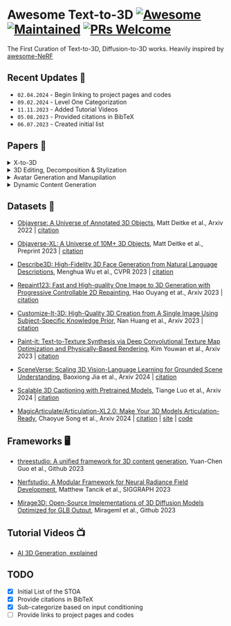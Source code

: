 # Awesome Text-to-3D [![Awesome](https://cdn.rawgit.com/sindresorhus/awesome/d7305f38d29fed78fa85652e3a63e154dd8e8829/media/badge.svg)](https://github.com/sindresorhus/awesome) [![Maintained](https://img.shields.io/badge/Maintained%3F-yes-green.svg)]() [![PRs Welcome](https://img.shields.io/badge/PRs-welcome-brightgreen.svg?style=flat-square)](https://makeapullrequest.com)

The First Curation of Text-to-3D, Diffusion-to-3D works. Heavily inspired by [awesome-NeRF](https://github.com/awesome-NeRF/awesome-NeRF)

## Recent Updates :newspaper:
* `02.04.2024` - Begin linking to project pages and codes
* `09.02.2024` - Level One Categorization
* `11.11.2023` - Added Tutorial Videos
* `05.08.2023` - Provided citations in BibTeX
* `06.07.2023` - Created initial list

## Papers :scroll:	
<details close>
<summary>X-to-3D</summary>

- [Zero-Shot Text-Guided Object Generation with Dream Fields](https://arxiv.org/abs/2112.01455), Ajay Jain et al., CVPR 2022 | [citation](./references/citations.bib#L1-L6) | [site](https://ajayj.com/dreamfields) | [code](https://github.com/google-research/google-research/tree/master/dreamfields)

- [CLIP-Forge: Towards Zero-Shot Text-to-Shape Generation](https://arxiv.org/abs/2110.02624), Aditya Sanghi et al., Arxiv 2021 | [citation](./references/citations.bib#L8-L13) | [site]() | [code](https://github.com/AutodeskAILab/Clip-Forge)

- [PureCLIPNERF: Understanding Pure CLIP Guidance for Voxel Grid NeRF Models](https://arxiv.org/abs/2209.15172), Han-Hung Lee et al., Arxiv 2022 | [citation](./references/citations.bib#L29-L34) | [site](https://hanhung.github.io/PureCLIPNeRF/) | [code](https://github.com/hanhung/PureCLIPNeRF)

- [SDFusion: Multimodal 3D Shape Completion, Reconstruction, and Generation](https://arxiv.org/abs/2212.04493), Yen-Chi Cheng et al., CVPR 2023 | [citation](./references/citations.bib#L43-L48) | [site](https://yccyenchicheng.github.io/SDFusion/) | [code](https://github.com/yccyenchicheng/SDFusion)

- [DreamFusion: Text-to-3D using 2D Diffusion](https://dreamfusion3d.github.io/), Ben Poole et al., ICLR 2023 | [citation](./references/citations.bib#L57-L62) | [site](https://dreamfusion3d.github.io/) | [code]()

- [Dream3D: Zero-Shot Text-to-3D Synthesis Using 3D Shape Prior and Text-to-Image Diffusion Models](https://arxiv.org/abs/2212.14704), Jiale Xu et al., Arxiv 2022 | [citation](./references/citations.bib#L64-L69) | [site](https://bluestyle97.github.io/dream3d/) | [code]()

- [Novel View Synthesis with Diffusion Models](https://arxiv.org/abs/2210.04628), Daniel Watson et al., Arxiv 2022 | [citation](./references/citations.bib#L78-L83) | [site](https://3d-diffusion.github.io/) | [code]()

- [NeuralLift-360: Lifting An In-the-wild 2D Photo to A 3D Object with 360° Views](https://arxiv.org/abs/2211.16431), Dejia Xu et al., Arxiv 2022 | [citation](./references/citations.bib#L85-L90) | [site](https://vita-group.github.io/NeuralLift-360/) | [code](https://github.com/VITA-Group/NeuralLift-360)

- [Point-E: A System for Generating 3D Point Clouds from Complex Prompts](https://arxiv.org/abs/2212.08751), Alex Nichol et al., Arxiv 2022 | [citation](./references/citations.bib#L92-L97) | [site]() | [code](https://github.com/openai/point-e)

- [Latent-NeRF for Shape-Guided Generation of 3D Shapes and Textures](https://arxiv.org/abs/2211.07600), Gal Metzer et al., Arxiv 2023 | [citation](./references/citations.bib#L99-L104) | [site]() | [code](https://github.com/eladrich/latent-nerf)

- [Magic3D: High-Resolution Text-to-3D Content Creation](https://research.nvidia.com/labs/dir/magic3d/), Chen-Hsuan Linet et al., CVPR 2023 | [citation](./references/citations.bib#L106-L111) | [site](https://research.nvidia.com/labs/dir/magic3d/) | [code]()

- [RealFusion: 360° Reconstruction of Any Object from a Single Image](https://arxiv.org/abs/2302.10663), Luke Melas-Kyriazi et al., CVPR 2023 | [citation](./references/citations.bib#L113-L118) | [site](https://lukemelas.github.io/realfusion/) | [code](https://github.com/lukemelas/realfusion)

- [Monocular Depth Estimation using Diffusion Models](https://arxiv.org/abs/2302.14816), Saurabh Saxena et al., Arxiv 2023 | [citation](./references/citations.bib#L120-L125) | [site](https://depth-gen.github.io/) | [code]()

- [SparseFusion: Distilling View-conditioned Diffusion for 3D Reconstruction](https://arxiv.org/abs/2212.00792), Zhizhuo Zho et al., CVPR 2023 | [citation](./references/citations.bib#L127-L132) | [site](https://sparsefusion.github.io/) | [code](https://github.com/zhizdev/sparsefusion)

- [NerfDiff: Single-image View Synthesis with NeRF-guided Distillation from 3D-aware Diffusion](https://arxiv.org/abs/2302.10109), Jiatao Gu et al., ICML 2023 | [citation](./references/citations.bib#L134-L139) | [site](https://jiataogu.me/nerfdiff/) | [code]()

- [Score Jacobian Chaining: Lifting Pretrained 2D Diffusion Models for 3D Generation](https://arxiv.org/abs/2212.00774), Haochen Wang et al., CVPR 2023 | [citation](./references/citations.bib#L141-L146) | [site](https://pals.ttic.edu/p/score-jacobian-chaining) | [code](https://github.com/pals-ttic/sjc/)

- [High-fidelity 3D Face Generation from Natural Language Descriptions](https://arxiv.org/abs/2305.03302), Menghua Wu et al., CVPR 2023 | [citation](./references/citations.bib#L148-L153) | [site](https://mhwu2017.github.io/) | [code](https://github.com/zhuhao-nju/describe3d)

- [TEXTure: Text-Guided Texturing of 3D Shapes](https://texturepaper.github.io/TEXTurePaper/), Elad Richardson Chen et al., SIGGRAPH 2023 | [citation](./references/citations.bib#L155-L160) | [site](https://texturepaper.github.io/TEXTurePaper/) | [code](https://github.com/TEXTurePaper/TEXTurePaper)

- [NeRDi: Single-View NeRF Synthesis with Language-Guided Diffusion as General Image Priors](https://arxiv.org/abs/2212.03267), Congyue Deng et al., CVPR 2023 | [citation](./references/citations.bib#L162-L167) | [site]() | [code]()

- [DiffusioNeRF: Regularizing Neural Radiance Fields with Denoising Diffusion Models](https://arxiv.org/abs/2302.12231), Jamie Wynn et al., CVPR 2023 | [citation](./references/citations.bib#L169-L174) | [site]() | [code](https://github.com/nianticlabs/diffusionerf)

- [3DQD: Generalized Deep 3D Shape Prior via Part-Discretized Diffusion Process](https://arxiv.org/abs/2303.10406), Yuhan Li et al., CVPR 2023 | [citation](./references/citations.bib#L540-L545) | [site]() | [code](https://github.com/colorful-liyu/3DQD)

- [DATID-3D: Diversity-Preserved Domain Adaptation Using Text-to-Image Diffusion for 3D Generative Model](https://gwang-kim.github.io/datid_3d/), Gwanghyun Kim et al., CVPR 2023 | [citation](./references/citations.bib#L176-L181) | [site](https://gwang-kim.github.io/datid_3d/) | [code](https://github.com/gwang-kim/DATID-3D)

- [Novel View Synthesis with Diffusion Models](https://arxiv.org/abs/2210.04628), Daniel Watson et al., ICLR 2023 | [citation](./references/citations.bib#L183-L188) | [site]() | [code]()

- [ProlificDreamer: High-Fidelity and Diverse Text-to-3D Generation with Variational Score Distillation](https://ml.cs.tsinghua.edu.cn/prolificdreamer/), Zhengyi Wang et al., Arxiv 2023 | [citation](./references/citations.bib#L190-L195) | [site]() | [code]()

- [3D-aware Image Generation using 2D Diffusion Models](https://arxiv.org/abs/2303.17905), Jianfeng Xiang et al., Arxiv 2023 | [citation](./references/citations.bib#L204-L209) | [site]() | [code]()

- [Make-It-3D: High-Fidelity 3D Creation from A Single Image with Diffusion Prior](https://make-it-3d.github.io/), Junshu Tang et al., ICCV 2023 | [citation](./references/citations.bib#L211-L216) | [site]() | [code]()

- [GECCO: Geometrically-Conditioned Point Diffusion Models](https://arxiv.org/abs/2303.05916), Michał J. Tyszkiewicz et al., ICCV 2023 | [citation](./references/citations.bib#L694-L699) | [site]() | [code]()

- [Re-imagine the Negative Prompt Algorithm: Transform 2D Diffusion into 3D, alleviate Janus problem and Beyond](https://arxiv.org/abs/2304.04968), Mohammadreza Armandpour et al., Arxiv 2023 | [citation](./references/citations.bib#L218-L223) | [site]() | [code]()

- [Generative Novel View Synthesis with 3D-Aware Diffusion Models](https://arxiv.org/abs/2304.02602), Eric R. Chan et al., Arxiv 2023 | [citation](./references/citations.bib#L232-L237) | [site]() | [code]()

- [Text2NeRF: Text-Driven 3D Scene Generation with Neural Radiance Fields](https://arxiv.org/abs/2305.11588), Jingbo Zhang et al., Arxiv 2023 | [citation](./references/citations.bib#L239-L244) | [site]() | [code]()

- [Magic123: One Image to High-Quality 3D Object Generation Using Both 2D and 3D Diffusion Priors](https://guochengqian.github.io/project/magic123/), Guocheng Qian et al., Arxiv 2023 | [citation](./references/citations.bib#L246-L251) | [site]() | [code]()

- [DreamBooth3D: Subject-Driven Text-to-3D Generation](https://arxiv.org/abs/2303.13508/), Amit Raj et al., ICCV 2023 | [citation](./references/citations.bib#L253-L258) | [site]() | [code]()

- [Zero-1-to-3: Zero-shot One Image to 3D Object](https://zero123.cs.columbia.edu/), Ruoshi Liu  et al., Arxiv 2023 | [citation](./references/citations.bib#L260-L265) | [site]() | [code]()

- [ATT3D: Amortized Text-to-3D Object Synthesis](https://research.nvidia.com/labs/toronto-ai/ATT3D/), Jonathan Lorraine  et al., ICCV 2023 | [citation](./references/citations.bib#L288-L293) | [site]() | [code]()

- [Conditional 3D Shape Generation based on Shape-Image-Text Aligned Latent Representation](https://neuralcarver.github.io/michelangelo/), Zibo Zhao  et al., Arxiv 2023 | [citation](./references/citations.bib#L295-L300) | [site]() | [code]()

- [Diffusion-SDF: Conditional Generative Modeling of Signed Distance Functions](https://light.princeton.edu/publication/diffusion-sdf/), Gene Chou  et al., Arxiv 2023 | [citation](./references/citations.bib#L302-L307) | [site]() | [code]()

- [HiFA: High-fidelity Text-to-3D with Advanced Diffusion Guidance](https://hifa-team.github.io/HiFA-site/), Junzhe Zhu et al., Arxiv 2023 | [citation](./references/citations.bib#L309-L314) | [site]() | [code]()

- [LERF: Language Embedded Radiance Fields](https://www.lerf.io/), Justin Kerr et al., Arxiv 2023 | [citation](./references/citations.bib#L316-L321) | [site]() | [code]()

- [3DFuse: Let 2D Diffusion Model Know 3D-Consistency for Robust Text-to-3D Generation](https://ku-cvlab.github.io/3DFuse/), Junyoung Seo et al., Arxiv 2023 | [citation](./references/citations.bib#L330-L335) | [site]() | [code]()

- [MVDiffusion: Enabling Holistic Multi-view Image Generation with Correspondence-Aware Diffusion](https://mvdiffusion.github.io/), Shitao Tang et al., Arxiv 2023 | [citation](./references/citations.bib#L337-L342) | [site]() | [code]()

- [One-2-3-45: Any Single Image to 3D Mesh in 45 Seconds without Per-Shape Optimization](https://one-2-3-45.github.io/), Minghua Liu et al., Arxiv 2023 | [citation](./references/citations.bib#L344-L349) | [site]() | [code]()

- [TextMesh: Generation of Realistic 3D Meshes From Text Prompts](https://arxiv.org/abs/2304.12439), Christina Tsalicoglou Liu et al., Arxiv 2023 | [citation](./references/citations.bib#L351-L356) | [site]() | [code]()

- [Prompt-Free Diffusion: Taking "Text" out of Text-to-Image Diffusion Models](https://arxiv.org/abs/2305.16223), Xingqian Xu et al., Arxiv 2023 | [citation](./references/citations.bib#L358-L363) | [site]() | [code]()

- [SceneScape: Text-Driven Consistent Scene Generation](https://scenescape.github.io/), Rafail Fridman et al., Arxiv 2023 | [citation](./references/citations.bib#L365-L370) | [site]() | [code]()

- [CLIP-Mesh: Generating textured meshes from text using pretrained image-text models](https://www.nasir.lol/clipmesh), Nasir Khalid et al., Arxiv 2023 | [citation](./references/citations.bib#L379-L384) | [site]() | [code]()

- [Text2Room: Extracting Textured 3D Meshes from 2D Text-to-Image Models](https://lukashoel.github.io/text-to-room/), Lukas Höllein et al., Arxiv 2023 | [citation](./references/citations.bib#L386-L391) | [site]() | [code]()

- [Single-Stage Diffusion NeRF: A Unified Approach to 3D Generation and Reconstruction](https://arxiv.org/abs/2304.06714), Hansheng Chen et al., Arxiv 2023 | [citation](./references/citations.bib#L393-L398) | [site]() | [code]()

- [PODIA-3D: Domain Adaptation of 3D Generative Model Across Large Domain Gap Using Pose-Preserved Text-to-Image Diffusion](https://arxiv.org/abs/2304.01900), Gwanghyun Kim et al., ICCV 2023 | [citation](./references/citations.bib#L561-L566) | [site]() | [code]()

- [Shap-E: Generating Conditional 3D Implicit Functions](https://arxiv.org/abs/2305.02463), Heewoo Jun et al., Arxiv 2023 | [citation](./references/citations.bib#L400-L405) | [site]() | [code]()

- [Sketch-A-Shape: Zero-Shot Sketch-to-3D Shape Generation](https://arxiv.org/abs/2307.03869), Aditya Sanghi et al., Arxiv 2023 | [citation](./references/citations.bib#L407-L412) | [site]() | [code]()

- [3D VADER - AutoDecoding Latent 3D Diffusion Models](https://snap-research.github.io/3DVADER/), Evangelos Ntavelis et al., Arxiv 2023 | [citation](./references/citations.bib#L428-L433) | [site]() | [code]()

- [DreamSparse: Escaping from Plato's Cave with 2D Frozen Diffusion Model Given Sparse Views](https://arxiv.org/abs/2306.03414), Paul Yoo et al., Arxiv 2023 | [citation](./references/citations.bib#L42-L447) | [site]() | [code]()

- [Cap3D: Scalable 3D Captioning with Pretrained Models](https://arxiv.org/abs/2306.07279), Tiange Luo et al., Arxiv 2023 | [citation](./references/citations.bib#L477-L482) | [site]() | [code]()

- [InstructP2P: Learning to Edit 3D Point Clouds with Text Instructions](https://arxiv.org/abs/2306.07154), Jiale Xu et al., Arxiv 2023 | [citation](./references/citations.bib#L484-L489) | [site]() | [code]()

- [3D-LLM: Injecting the 3D World into Large Language Models](https://arxiv.org/abs/2307.12981), Yining Hong et al., Arxiv 2023 | [citation](./references/citations.bib#L498-L503) | [site]() | [code]()

- [Points-to-3D: Bridging the Gap between Sparse Points and Shape-Controllable Text-to-3D Generation](https://arxiv.org/abs/2307.13908), Chaohui Yu et al., Arxiv 2023 | [citation](./references/citations.bib#L505-L510) | [site]() | [code]()

- [RGB-D-Fusion: Image Conditioned Depth Diffusion of Humanoid Subjects](https://arxiv.org/abs/2307.15988), Sascha Kirch et al., Arxiv 2023 | [citation](./references/citations.bib#L512-L517) | [site]() | [code]()

- [IT3D: Improved Text-to-3D Generation with Explicit View Synthesis](https://arxiv.org/abs/2308.11473), Yiwen Chen et al., Arxiv 2023 | [citation](./references/citations.bib#L603-L608) | [site]() | [code]()

- [MVDream: Multi-view Diffusion for 3D Generation](https://arxiv.org/abs/2308.16512), Yichun Shi et al., Arxiv 2023 | [citation](./references/citations.bib#L624-L629) | [site]() | [code]()

- [PointLLM: Empowering Large Language Models to Understand Point Clouds](https://arxiv.org/abs/2308.16911), Xu Runsen et al., Arxiv 2023 | [citation](./references/citations.bib#L631-L636) | [site]() | [code]()

- [SyncDreamer: Generating Multiview-consistent Images from a Single-view Image](https://arxiv.org/abs/2309.03453), Yuan Liu et al., Arxiv 2023 | [citation](./references/citations.bib#L645-L650) | [site]() | [code]()

- [Large-Vocabulary 3D Diffusion Model with Transformer](https://arxiv.org/abs/2309.07920), Ziang Cao et al., Arxiv 2023 | [citation](./references/citations.bib#L673-L678) | [site]() | [code]()

- [Progressive Text-to-3D Generation for Automatic 3D Prototyping](https://arxiv.org/abs/2309.14600), Han Yi et al., Arxiv 2023 | [citation](./references/citations.bib#L680-L685) | [site]() | [code]()

- [DreamGaussian: Generative Gaussian Splatting for Efficient 3D Content Creation](https://arxiv.org/abs/2309.16653), Jiaxiang Tang et al., Arxiv 2023 | [citation](./references/citations.bib#L687-L692) | [site]() | [code]()

- [SweetDreamer: Aligning Geometric Priors in 2D Diffusion for Consistent Text-to-3D](https://arxiv.org/abs/2310.02596), Weiyu Li et al., Arxiv 2023 | [citation](./references/citations.bib#L701-L706) | [site]() | [code]()

- [Consistent123: One Image to Highly Consistent 3D Asset Using Case-Aware Diffusion Priors](https://arxiv.org/abs/2309.17261), Yukang Lin et al., Arxiv 2023 | [citation](./references/citations.bib#L715-L720) | [site]() | [code]()

- [GaussianDreamer: Fast Generation from Text to 3D Gaussian Splatting with Point Cloud Priors](https://arxiv.org/abs/2310.08529),Taoran Yi et al., Arxiv 2023 | [citation](./references/citations.bib#L722-L727) | [site]() | [code]()

- [Text-to-3D using Gaussian Splatting](https://arxiv.org/abs/2309.16585), Zilong Chen et al., Arxiv 2023 | [citation](./references/citations.bib#L729-L734) | [site]() | [code]()

- [Zero123++: a Single Image to Consistent Multi-view Diffusion Base Model](https://arxiv.org/abs/2310.15110), Ruoxi Shi et al., Arxiv 2023 | [citation](./references/citations.bib#L750-L755) | [site]() | [code]()

- [DreamCraft3D: Hierarchical 3D Generation with Bootstrapped Diffusion Prior](https://arxiv.org/abs/2310.16818), Jingxiang Sun et al., Arxiv 2023 | [citation](./references/citations.bib#L757-L762) | [site]() | [code]()

- [HyperFields: Towards Zero-Shot Generation of NeRFs from Text](https://arxiv.org/abs/2310.17075), Sudarshan Babu et al., Arxiv 2023 | [citation](./references/citations.bib#L764-L769) | [site]() | [code]()

- [Enhancing High-Resolution 3D Generation through Pixel-wise Gradient Clipping](https://arxiv.org/abs/2310.12474), Zijie Pan et al., Arxiv 2023 | [citation](./references/citations.bib#L771-L776) | [site]() | [code]()

- [Text-to-3D with classifier score distillation](https://arxiv.org/abs/2310.19415), Xin Yu et al., Arxiv 2023 | [citation](./references/citations.bib#L778-L783) | [site]() | [code]()

- [Noise-Free Score Distillation](https://arxiv.org/abs/2310.17590), Oren Katzir et al., Arxiv 2023 | [citation](./references/citations.bib#L785-L790) | [site]() | [code]()

- [LRM: Large Reconstruction Model for Single Image to 3D](https://arxiv.org/abs/2311.04400), Yicong Hong et al., Arxiv 2023 | [citation](./references/citations.bib#L806-L811) | [site]() | [code]()

- [One-2-3-45++: Fast Single Image to 3D Objects with Consistent Multi-View Generation and 3D Diffusion](https://arxiv.org/abs/2311.07885), Minghua Liu et al., Arxiv 2023 | [citation](./references/citations.bib#L813-L818) | [site]() | [code]()

- [LucidDreamer: Towards High-Fidelity Text-to-3D Generation via Interval Score Matching](https://arxiv.org/abs/2311.11284), Yixun Liang et al., Arxiv 2023 | [citation](./references/citations.bib#L820-L825) | [site]() | [code]()

- [MetaDreamer: Efficient Text-to-3D Creation With Disentangling Geometry and Texture](https://arxiv.org/abs/2311.10123), Lincong Feng et al., Arxiv 2023 | [citation](./references/citations.bib#L827-L832) | [site]() | [code]()

- [Adversarial Diffusion Distillation](https://arxiv.org/abs/2311.17042), Axel Sauer et al., Arxiv 2023 | [citation](./references/citations.bib#L849-L854) | [site]() | [code]()

- [MeshGPT: Generating Triangle Meshes with Decoder-Only Transformers](https://arxiv.org/abs/2311.15475), Yawar Siddiqui et al., Arxiv 2023| [citation](./references/citations.bib#L863-L868) | [site]() | [code]()

- [DreamPropeller: Supercharge Text-to-3D Generation with Parallel Sampling](https://arxiv.org/abs/2311.17082), Linqi Zhou et al., Arxiv 2023| [citation](./references/citations.bib#L870-L875) | [site]() | [code]()

- [X-Dreamer: Creating High-quality 3D Content by Bridging the Domain Gap Between Text-to-2D and Text-to-3D Generation](https://arxiv.org/abs/2312.00085), Yiwei Ma et al., Arxiv 2023 | [citation](./references/citations.bib#L884-L889) | [site]() | [code]()

- [StableDreamer: Taming Noisy Score Distillation Sampling for Text-to-3D](https://arxiv.org/abs/2312.02189), Pengsheng Guo et al., Arxiv 2023 | [citation](./references/citations.bib#L898-L903) | [site]() | [code]()

- [CAD: Photorealistic 3D Generation via Adversarial Distillation](https://arxiv.org/abs/2312.06663), Ziyu Wan et al., Arxiv 2023 | [citation](./references/citations.bib#L905-L910) | [site]() | [code]()

- [RichDreamer: A Generalizable Normal-Depth Diffusion Model for Detail Richness in Text-to-3D](https://arxiv.org/abs/2311.16918), Lingteng Qiu et al., Arxiv 2023 | [citation](./references/citations.bib#L912-L917) | [site]() | [code]()

- [Inpaint3D: 3D Scene Content Generation using 2D Inpainting Diffusion](https://arxiv.org/abs/2312.03869), Kira Prabhu et al., Arxiv 2023 | [citation](./references/citations.bib#L919-L924) | [site]() | [code]()

- [Text-to-3D Generation with Bidirectional Diffusion using both 2D and 3D priors](https://arxiv.org/abs/2312.04963), Lihe Ding et al., Arxiv 2023 | [citation](./references/citations.bib#L926-L931) | [site]() | [code]()

- [Text2Immersion: Generative Immersive Scene with 3D Gaussians](https://arxiv.org/abs/2312.09242), Hao Ouyang et al., Arxiv 2023 | [citation](./references/citations.bib#L940-L945) | [site]() | [code]()

- [Stable Score Distillation for High-Quality 3D Generation](https://arxiv.org/abs/2312.09305), Boshi Tang et al., Arxiv 2023 | [citation](./references/citations.bib#L975-L980) | [site]() | [code]()

- [Hyper-VolTran: Fast and Generalizable One-Shot Image to 3D Object Structure via HyperNetworks](https://arxiv.org/abs/2312.16218), Christian Simon et al., Arxv 2023 | [citation](./references/citations.bib#L982-L987) | [site]() | [code]()

- [HarmonyView: Harmonizing Consistency and Diversity in One-Image-to-3D](https://arxiv.org/abs/2312.15980), Sangmin Woo et al., Arxv 2023 | [citation](./references/citations.bib#L989-L994) | [site]() | [code]()

- [SteinDreamer: Variance Reduction for Text-to-3D Score Distillation via Stein Identity](https://arxiv.org/abs/2401.00604), Peihao Wang et al., Arxiv 2024 | [citation](./references/citations.bib#L1017-L1022) | [site]() | [code]()

- [AGG: Amortized Generative 3D Gaussians for Single Image to 3D](https://arxiv.org/abs/2401.04099), Dejia Xu et al., Arxiv 2024 | [citation](./references/citations.bib#L1031-L1036) | [site]() | [code]()

- [Topology-Aware Latent Diffusion for 3D Shape Generation](https://arxiv.org/abs/2401.17603), Jiangbei Hu et al., Arxiv 2024 | [citation](./references/citations.bib#L1045-L1050) | [site]() | [code]()

- [AToM: Amortized Text-to-Mesh using 2D Diffusion](https://arxiv.org/abs/2402.00867), Guocheng Qian et al., Arxiv 2024 | [citation](./references/citations.bib#L1080-L1085)

- [LGM: Large Multi-View Gaussian Model for High-Resolution 3D Content Creation](https://arxiv.org/abs/2402.05054), Jiaxiang Tang et al., Arxiv 2024 | [citation](./references/citations.bib#L1087-L1092) | [site]() | [code]()

- [IM-3D: : Iterative Multiview Diffusion and Reconstruction for High-Quality 3D Generation](https://arxiv.org/abs/2402.08682), Luke Melas-Kyriazi et al., Arxiv 2024 | [citation](./references/citations.bib#L1108-L1113) | [site]() | [code]()

- [L3GO: Language Agents with Chain-of-3D-Thoughts for Generating Unconventional Objects](https://arxiv.org/abs/2402.09052), Yutaro Yamada et al., Arxiv 2024 | [citation](./references/citations.bib#L1115-L1120) | [site]() | [code]()

- [MVD2: Efficient Multiview 3D Reconstruction for Multiview Diffusion](https://arxiv.org/abs/2402.14253), Xin-Yang Zheng et al., Arxiv 2024 | [citation](./references/citations.bib#L1122-L1127) | [site]() | [code]()

- [Pushing Auto-regressive Models for 3D Shape Generation at Capacity and Scalability](https://arxiv.org/abs/2402.12225), Xuelin Qian et al., Arxiv 2024 | [citation](./references/citations.bib#L1129-L1134) | [site]() | [code]()

- [SceneWiz3D: Towards Text-guided 3D Scene Composition](https://arxiv.org/abs/2312.08885), Qihang Zhang et al., CVPR 2024 | [citation](./references/citations.bib#L1136-L1141) | [site]() | [code]()

- [TripoSR: Fast 3D Object Reconstruction from a Single Image](https://arxiv.org/abs/2403.02151) Dmitry Tochilkin et al., Arxiv 2024 | [citation](./references/citations.bib#L1150-L1155) | [site]() | [code]()

- [V3D: Video Diffusion Models are Effective 3D Generators](https://arxiv.org/abs/2403.06738) Zilong Chen et al., Arxiv 2024 | [citation](./references/citations.bib#L1164-L1169) | [site]() | [code]()

- [CRM: Single Image to 3D Textured Mesh with Convolutional Reconstruction Model](https://arxiv.org/abs/2403.05034) Zhengyi Wang et al., Arxiv 2024 | [citation](./references/citations.bib#L1174-L1176) | [site]() | [code]()

- [Make-Your-3D: Fast and Consistent Subject-Driven 3D Content Generation](https://arxiv.org/abs/2403.09625) Fangfu Liu et al., Arxiv 2024 | [citation](./references/citations.bib#L1178-L1183) | [site]() | [code]()

- [Isotropic3D: Image-to-3D Generation Based on a Single CLIP Embedding](https://arxiv.org/abs/2403.10395), Pengkun Liu et al., Arxiv 2024 | [citation](./references/citations.bib#L1185-L1190) | [site]() | [code]()

- [SV3D: Novel Multi-view Synthesis and 3D Generation from a Single Image using Latent Video Diffusion](https://arxiv.org/abs/2403.12008), Vikram Volet et al., Arxiv 2024 | [citation](./references/citations.bib#L1192-L1197) | [site]() | [code]()

- [Generic 3D Diffusion Adapter Using Controlled Multi-View Editing](https://arxiv.org/abs/2403.12032), Hansheng Chen et al., Arxiv 2024 | [citation](./references/citations.bib#L1199-L1204) | [site]() | [code]()

- [GVGEN: Text-to-3D Generation with Volumetric Representation](https://arxiv.org/abs/2403.12957), Xianglong He et al., Arxiv 2024 | [citation](./references/citations.bib#L1206-L1211) | [site]() | [code]()

- [BrightDreamer: Generic 3D Gaussian Generative Framework for Fast Text-to-3D Synthesis](https://arxiv.org/abs/2403.11273), Lutao Jiang et al., Arxiv 2024 | [citation](./references/citations.bib#L1213-L1218) | [site]() | [code]()

- [LATTE3D: Large-scale Amortized Text-To-Enhanced3D Synthesis](https://research.nvidia.com/labs/toronto-ai/LATTE3D), Kevin Xie et al., Arxiv 2024 | [citation](./references/citations.bib#L1234-L1239) | [site]() | [code]()

- [Make-Your-3D: Fast and Consistent Subject-Driven 3D Content Generation](https://arxiv.org/abs/2403.09625), Fangfu Liu et al., Arxiv 2024 | [citation](./references/citations.bib#L1241-L1246) | [site]() | [code]()

- [GRM: Large Gaussian Reconstruction Model for Efficient 3D Reconstruction and Generation](https://arxiv.org/abs/2403.14621), Yinghao Xu et al., Arxiv 2024 | [citation](./references/citations.bib#L1248-L1253) | [site]() | [code]()
  
- [VP3D: Unleashing 2D Visual Prompt for Text-to-3D Generation](https://arxiv.org/abs/2403.17001), Yang Chen et al., Arxiv 2024 | [citation](./references/citations.bib#L1255-L1260) | [site]() | [code]()

- [DreamPolisher: Towards High-Quality Text-to-3D Generation via Geometric Diffusion](https://arxiv.org/abs/2403.17237), Yuanze Lin et al., Arxiv 2024 | [citation](./references/citations.bib#L1262-L1267) | [site]() | [code]()

- [PointInfinity: Resolution-Invariant Point Diffusion Models](https://arxiv.org/abs/2404.03566), Zixuan Huang et al., Arxiv 2024 | [citation](./references/citations.bib#L1269-L1274) | [site](https://zixuanh.com/projects/pointinfinity.html) | [code]()

- [The More You See in 2D, the More You Perceive in 3D](https://arxiv.org/abs/2404.03652), Xinyang Han et al., Arxiv 2024 | [citation](./references/citations.bib#L1290-L1295) | [site](https://sap3d.github.io/) | [code]()

- [Hash3D: Training-free Acceleration for 3D Generation](https://arxiv.org/abs/2404.06091), Xingyi Yang et al., Arxiv 2024 | [citation](./references/citations.bib#L1297-L1302) | [site](https://adamdad.github.io/hash3D/) | [code](https://github.com/Adamdad/hash3D)

- [RealmDreamer: Text-Driven 3D Scene Generation with Inpainting and Depth Diffusion](https://arxiv.org/abs/2404.07199), Jaidev Shriram et al., Arxiv 2024 | [citation](./references/citations.bib#L1304-L1309) | [site](https://realmdreamer.github.io/) | [code]()

- [TC4D: Trajectory-Conditioned Text-to-4D Generation](https://arxiv.org/abs/2403.17920), Sherwin Bahmani et al., Arxiv 2024 | [citation](./references/citations.bib#L1311-L1316) | [site](https://sherwinbahmani.github.io/tc4d/) | [code]()

- [Zero-shot Point Cloud Completion Via 2D Priors](https://arxiv.org/abs/2404.06814), Tianxin Huang et al., Arxiv 2024 | [citation](./references/citations.bib#L1318-L1323) | [site]() | [code]()

- [InstantMesh: Efficient 3D Mesh Generation from a Single Image with Sparse-view Large Reconstruction Models](https://arxiv.org/abs/2404.07191), Jiale Xu et al., Arxiv 2024 | [citation](./references/citations.bib#L1325-L1330) | [site]() | [code](https://github.com/TencentARC/InstantMesh)

- [Zero-shot Point Cloud Completion Via 2D Priors](https://arxiv.org/abs/2404.06814), Tianxin Huang et al., Arxiv 2024 | [citation](./references/citations.bib#L1332-L1337) | [site]() | [code]()

- [CLIP-GS: CLIP-Informed Gaussian Splatting for Real-time and View-consistent 3D Semantic Understanding](https://arxiv.org/abs/2404.14249), Guibiao Liao et al., Arxiv 2024 | [citation](./references/citations.bib#L1360-L1365) | [site]() | [code]()

- [CAT3D: Create Anything in 3D with Multi-View Diffusion Models](https://arxiv.org/abs/2405.10314), Ruiqi Gao et al., Arxiv 2024 | [citation](./references/citations.bib#L1367-L1372) | [site](https://cat3d.github.io) | [code]()

- [Portrait3D: Text-Guided High-Quality 3D Portrait Generation Using Pyramid Representation and GANs Prior](https://arxiv.org/abs/2404.10394), Yiqian Wu et al., Arxiv 2024 | [citation](./references/citations.bib#L1402-L1407) | [site]() | [code]()

- [CraftsMan: High-fidelity Mesh Generation with 3D Native Generation and Interactive Geometry Refiner](https://arxiv.org/abs/2405.14979), Weiyu Li et al., Arxiv 2024 | [citation](./references/citations.bib#L1409-L1414) | [site](https://craftsman3d.github.io/) | [code](https://github.com/wyysf-98/CraftsMan)

- [LDM: Large Tensorial SDF Model for Textured Mesh Generation](https://arxiv.org/abs/2405.14580), Rengan Xie et al., Arxiv 2024 | [citation](./references/citations.bib#L1416-L1421) | [site]() | [code]()

- [Dreamer XL: Towards High-Resolution Text-to-3D Generation via Trajectory Score Matching](https://arxiv.org/abs/2405.11252), Xingyu Miao et al., Arxiv 2024 | [citation](./references/citations.bib#L1423-L1428) | [site]() | [code]()

- [Era3D: High-Resolution Multiview Diffusion using Efficient Row-wise Attention](https://arxiv.org/abs/2405.11616), Peng Li et al., Arxiv 2024 | [citation](./references/citations.bib#L1430-L1435) | [site](https://penghtyx.github.io/Era3D/) | [code](https://github.com/pengHTYX/Era3D)

- [GaussianCube: A Structured and Explicit Radiance Representation for 3D Generative Modeling](https://arxiv.org/abs/2403.19655), Bowen Zhang et al., Arxiv 2024 | [citation](./references/citations.bib#L1451-L1456) | [site](https://gaussiancube.github.io/) | [code](https://github.com/GaussianCube/)

- [Tetrahedron Splatting for 3D Generation](https://arxiv.org/abs/2406.01579), Chun Gu et al., Arxiv 2024 | [citation](./references/citations.bib#L1458-L1463) | [site]() | [code](https://github.com/fudan-zvg/tet-splatting)

- [L4GM: Large 4D Gaussian Reconstruction Model](https://arxiv.org/abs/2406.10324), Jiawei Ren et al., Arxiv 2024 | [citation](./references/citations.bib#L1472-L1477) | [site](https://research.nvidia.com/labs/toronto-ai/l4gm/) | [code]()

- [Gamba: Marry Gaussian Splatting with Mamba for single view 3D reconstruction](https://arxiv.org/abs/2403.18795), Taoran Yi et al., Arxiv 2024 | [citation](./references/citations.bib#L1486-L1491) | [site](https://florinshen.github.io/gamba-project/) | [code](https://github.com/SkyworkAI/Gamba)

- [HouseCrafter: Lifting Floorplans to 3D Scenes with 2D Diffusion Model](https://arxiv.org/abs/2406.20077), Hieu T. Nguyen et al., Arxiv 2024 | [citation](./references/citations.bib#L1493-L1493) | [site](https://neu-vi.github.io/houseCrafter/) | [code]()

- [Meta 3D Gen](https://arxiv.org/abs/2407.02599), Raphael Bensadoun et al., Arxiv 2024 | [citation](./references/citations.bib#L1500-L1505) | [site](https://ai.meta.com/research/publications/meta-3d-gen/) | [code]()

- [ScaleDreamer](https://arxiv.org/abs/2407.02040), Zhiyuan Ma et al., ECCV 2024 | [citation](./references/citations.bib#L1507-L1512) | [site](https://sites.google.com/view/scaledreamer-release/) | [code](https://github.com/theEricMa/ScaleDreamer)

- [YouDream: Generating Anatomically Controllable Consistent Text-to-3D Animals](https://arxiv.org/abs/2406.16273v1), Sandeep Mishra et al., Arxiv 2024 | [citation](./references/citations.bib#L1514-L1519) | [site](https://youdream3d.github.io/) | [code](https://github.com/YouDream3D/YouDream/)

- [RodinHD: High-Fidelity 3D Avatar Generation with Diffusion Models](https://arxiv.org/abs/2407.06938), Bowen Zhang et al., Arxiv 2024 | [citation](./references/citations.bib#L1521-L1526) | [site]() | [code]()

- [HoloDreamer: Holistic 3D Panoramic World Generation from Text Descriptions](https://arxiv.org/abs/2407.15187), Haiyang Zhou et al., Arxiv 2024 | [citation](./references/citations.bib#L1535-L1540) | [site](https://zhouhyocean.github.io/holodreamer/) | [code](https://github.com/zhouhyOcean/HoloDreamer)

- [PlacidDreamer: Advancing Harmony in Text-to-3D Generation](https://arxiv.org/abs/2407.13976), Shuo Huang et al., Arxiv 2024 | [citation](./references/citations.bib#L1543-L151548) | [site]() | [code]()

- [EpiDiff: Enhancing Multi-View Synthesis via Localized Epipolar-Constrained Diffusion](https://arxiv.org/abs/2312.06725), Zehuan Huang et al., CVPR 2024 | [citation](./references/citations.bib#L1550-L1555) | [site](https://huanngzh.github.io/EpiDiff/) | [code](https://github.com/huanngzh/EpiDiff)

- [Ouroboros3D: Image-to-3D Generation via 3D-aware Recursive Diffusion](https://arxiv.org/abs/2406.03184), Hao Wen et al., Arxiv 2024 | [citation](./references/citations.bib#L1557-L1562) | [site](https://costwen.github.io/Ouroboros3D/) | [code](https://github.com/Costwen/Ouroboros3D)

- [DreamReward: Text-to-3D Generation with Human Preference](https://arxiv.org/abs/2403.14613), Junliang Ye et al., ECCV 2024 | [citation](./references/citations.bib#L1564-L1569) | [site](https://jamesyjl.github.io/DreamReward/) | [code](https://github.com/liuff19/DreamReward)

- [Cycle3D: High-quality and Consistent Image-to-3D Generation via Generation-Reconstruction Cycle](https://arxiv.org/abs/2407.19548), Zhenyu Tang et al., Arxiv 2024 | [citation](./references/citations.bib#L1571-L1576) | [site](https://pku-yuangroup.github.io/Cycle3D/) | [code](https://github.com/PKU-YuanGroup/Cycle3D)

- [DreamInit: A General Framework to Boost 3D GS Initialization for Text-to-3D Generation by Lexical Richness](https://arxiv.org/abs/2408.01269), Lutao Jiang et al., Arxiv 2024 | [citation](./references/citations.bib#L1585-L1590) | [site](https://vlislab22.github.io/DreamInit/) | [code]()

- [TexGen: Text-Guided 3D Texture Generation with Multi-view Sampling and Resampling](https://arxiv.org/abs/2408.01291), Dong Huo et al., Arxiv 2024 | [citation](./references/citations.bib#L1599-L1604) | [site](https://dong-huo.github.io/TexGen/) | [code]()

- [DreamCouple: Exploring High Quality Text-to-3D Generation Via Rectified Flow](https://arxiv.org/abs/2408.05008), Hangyu Li et al., Arxiv 2024 | [citation](./references/citations.bib#L1606-L1611) | [site]() | [code]()

- [MeshFormer: High-Quality Mesh Generation with 3D-Guided Reconstruction Model](https://arxiv.org/abs/2408.10198), Minghua Liu et al., Arxiv 2024 | [citation](./references/citations.bib#L1613-L1618) | [site](https://meshformer3d.github.io/) | [code]()

- [Hi3D: Pursuing High-Resolution Image-to-3D Generation with Video Diffusion Models](https://arxiv.org/abs/2409.07452), Haibo Yang et al., Arxiv 2024 | [citation](./references/citations.bib#L1641-L1646) | [site]() | [code]()

- [MVGaussian: High-Fidelity text-to-3D Content Generation with Multi-View Guidance and Surface Densification](https://arxiv.org/abs/2409.06620), Phu Pham et al., Arxiv 2024 | [citation](./references/citations.bib#L1648-L1653) | [site](https://mvgaussian.github.io/) | [code](https://github.com/mvgaussian/mvgaussian)

- [Geometry Image Diffusion: Fast and Data-Efficient Text-to-3D with Image-Based Surface Representation](https://arxiv.org/abs/2409.03718), Slava Elizarov et al., Arxiv 2024 | [citation](./references/citations.bib#L1655-L1660) | [site](https://unity-research.github.io/Geometry-Image-Diffusion.github.io/) | [code]()

- [Phidias: A Generative Model for Creating 3D Content from Text, Image, and 3D Conditions with Reference-Augmented Diffusion](https://arxiv.org/abs/2409.11406), Zhenwei Wang et al., Arxiv 2024 | [citation](./references/citations.bib#L1662-L1667) | [site](https://rag-3d.github.io/) | [code](https://github.com/3DTopia/Phidias-Diffusion)

- [3DTopia-XL: Scaling High-quality 3D Asset Generation via Primitive Diffusion](https://arxiv.org/abs/2409.12957), Zhaoxi Chen et al., Arxiv 2024 | [citation](./references/citations.bib#L1669-L1674) | [site](https://3dtopia.github.io/3DTopia-XL/) | [code](https://github.com/3DTopia/3DTopia-XL)

- [LLaVA-3D: A Simple yet Effective Pathway to Empowering LMMs with 3D-awareness](https://arxiv.org/abs/2409.18125), Chenming Zhu et al., Arxiv 2024 | [citation](./references/citations.bib#L1683-L1688) | [site](https://zcmax.github.io/projects/LLaVA-3D/) | [code](https://github.com/ZCMax/LLaVA-3D)

- [SceneCraft: Layout-Guided 3D Scene Generation](https://arxiv.org/abs/2410.09049), Xiuyu Yang et al., Arxiv 2024 | [citation](./references/citations.bib#L1697-L1702) | [site](https://orangesodahub.github.io/SceneCraft/) | [code](https://github.com/OrangeSodahub/SceneCraft/)

- [DreamCraft3D++: Efficient Hierarchical 3D Generation with Multi-Plane Reconstruction Model](https://arxiv.org/abs/2410.12928), Jingxiang Sun et al., Arxiv 2024 | [citation](./references/citations.bib#L1704-L1709) | [site](https://dreamcraft3dplus.github.io) | [code](https://github.com/MrTornado24/DreamCraft3D_Plus)

- [Tex4D: Zero-shot 4D Scene Texturing with Video Diffusion Models](https://arxiv.org/abs/2410.10821), Jiangzhi Bao et al., Arxiv 2024 | [citation](./references/citations.bib#L1711-L1716) | [site](https://tex4d.github.io) | [code](https://github.com/ZqlwMatt/Tex4D)

- [DimensionX: Create Any 3D and 4D Scenes from a Single Image with Controllable Video Diffusion](https://arxiv.org/abs/2411.04928), Wenqiang Sun et al., Arxiv 2024 | [citation](./references/citations.bib#L1739-L1744) | [site](https://chenshuo20.github.io/DimensionX/) | [code](https://github.com/wenqsun/DimensionX)

- [Edify 3D: Scalable High-Quality 3D Asset Generation](https://arxiv.org/abs/2411.07135), NVIDIA et al., Arxiv 2024 | [citation](./references/citations.bib#L1746-L1751) | [site](https://research.nvidia.com/labs/dir/edify-3d/) | [code]()

- [Direct and Explicit 3D Generation from a Single Image](https://arxiv.org/abs/2411.10947), Haoyu Wu et al., Arxiv 2024 | [citation](./references/citations.bib#L1753-L1753) | [site]() | [code]()

- [GaussianAnything: Interactive Point Cloud Latent Diffusion for 3D Generation](https://arxiv.org/abs/2411.08033), Yushi Lan et al., Arxiv 2024 | [citation](./references/citations.bib#L1767-L1772) | [site]() | [code]()

- [Turbo3D: Ultra-fast Text-to-3D Generation](https://arxiv.org/abs/2412.04470), Hanzhe Hu et al., Arxiv 2024 | [citation](./references/citations.bib#L1781-L1786) | [site](https://turbo-3d.github.io/) | [code]()
  
- [WonderWorld: Interactive 3D Scene Generation from a Single Image](https://arxiv.org/abs/2406.09394), Hong-Xing Yu et al., Arxiv 2024 | [citation](./references/citations.bib#L1802-L1807) | [site](https://kovenyu.com/wonderworld/) | [code](https://github.com/KovenYu/WonderWorld)

- [Wonderland: Navigating 3D Scenes from a Single Image](https://arxiv.org/abs/2412.12091), Hanwen Liang Yu et al., Arxiv 2024 | [citation](./references/citations.bib#L1809-L1814) | [site](https://snap-research.github.io/wonderland/) | [code]()

- [SPAR3D: Stable Point-Aware Reconstruction of 3D Objects from Single Images](https://arxiv.org/abs/2501.04689), Zixuan Huang et al., Arxiv 2024 | [citation](./references/citations.bib#L1823-L1828) | [site](https://spar3d.github.io) | [code](https://github.com/Stability-AI/stable-point-aware-3d)

- [Consistent Flow Distillation for Text-to-3D Generation](https://arxiv.org/abs/2501.05445), Runjie Yan et al., Arxiv 2024 | [citation](./references/citations.bib#L1830-L1835) | [site](https://runjie-yan.github.io/cfd/) | [code](https://github.com/runjie-yan/ConsistentFlowDistillation)

- [TripoSG: High-Fidelity 3D Shape Synthesis using Large-Scale Rectified Flow Models](https://arxiv.org/abs/2502.06608), Yangguang Li et al., Arxiv 2024 | [citation](./references/citations.bib#L1837-L1842) | [site]() | [code]()

- [ConsistentDreamer: View-Consistent Meshes Through Balanced Multi-View Gaussian Optimization](https://arxiv.org/abs/2502.09278), Onat Şahin et al., Arxiv 2024 | [citation](./references/citations.bib#L1844-L1849) | [site]() | [code]()

</details>




<details close>
<summary>3D Editing, Decomposition & Stylization</summary>

- [CLIP-NeRF: Text-and-Image Driven Manipulation of Neural Radiance Fields](https://arxiv.org/abs/2112.05139), Can Wang et al., Arxiv 2021 | [citation](./references/citations.bib#L15-L20) | [site](https://cassiepython.github.io/clipnerf/) | [code](https://github.com/cassiePython/CLIPNeRF)

- [CG-NeRF: Conditional Generative Neural Radiance Fields](https://arxiv.org/abs/2112.03517), Kyungmin Jo et al., Arxiv 2021 | [citation](./references/citations.bib#L22-L27) | [site]() | [code]()

- [TANGO: Text-driven Photorealistic and Robust 3D Stylization via Lighting Decomposition](https://arxiv.org/abs/2210.11277), Yongwei Chen et al., NeurIPS 2022 | [citation](./references/citations.bib#L36-L41) | [site](https://cyw-3d.github.io/tango/) | [code](https://github.com/Gorilla-Lab-SCUT/tango)

- [3DDesigner: Towards Photorealistic 3D Object Generation and Editing with Text-guided Diffusion Models](https://arxiv.org/abs/2211.14108), Gang Li et al., Arxiv 2022 | [citation](./references/citations.bib#L50-L55) | [site](https://3ddesigner-diffusion.github.io/) | [code]()

- [NeRF-Art: Text-Driven Neural Radiance Fields Stylization](https://arxiv.org/abs/2212.08070), Can Wang et al., Arxiv 2022 | [citation](./references/citations.bib#L71-L76) | [site](https://cassiepython.github.io/nerfart/) | [code](https://github.com/cassiePython/NeRF-Art)

- [Instruct-NeRF2NeRF: Editing 3D Scenes with Instructions](https://instruct-nerf2nerf.github.io/), Ayaan Haque et al., Arxiv 2023 | [citation](./references/citations.bib#L323-L328) | [site](https://instruct-nerf2nerf.github.io/) | [code](https://github.com/ayaanzhaque/instruct-nerf2nerf)

- [Local 3D Editing via 3D Distillation of CLIP Knowledge](https://arxiv.org/abs/2306.12570), Junha Hyung et al., Arxiv 2023 | [citation](./references/citations.bib#L372-L377) | [site]() | [code]()

- [RePaint-NeRF: NeRF Editing via Semantic Masks and Diffusion Models](https://arxiv.org/abs/2306.05668), Xingchen Zhou et al., Arxiv 2023 | [citation](./references/citations.bib#L414-L419) | [site](https://starstesla.github.io/repaintnerf/) | [code](https://github.com/StarsTesla/RePaint-NeRF)

- [Text2Tex: Text-driven Texture Synthesis via Diffusion Models](https://daveredrum.github.io/Text2Tex/), Dave Zhenyu Chen et al., Arxiv 2023 | [citation](./references/citations.bib#L421-L426) | [site](https://daveredrum.github.io/Text2Tex/) | [code](https://github.com/daveredrum/Text2Tex)

- [Control4D: Dynamic Portrait Editing by Learning 4D GAN from 2D Diffusion-based Editor](https://control4darxiv.github.io/), Ruizhi Shao et al., Arxiv 2023 | [citation](./references/citations.bib#L435-L440) | [site](https://fantasia3d.github.io/) | [code](https://github.com/Gorilla-Lab-SCUT/Fantasia3D)

- [Fantasia3D: Disentangling Geometry and Appearance for High-quality Text-to-3D Content Creation](https://fantasia3d.github.io/), Rui Chen et al., Arxiv 2023 | [citation](./references/citations.bib#L449-L454) | [site]() | [code]()

- [Set-the-Scene: Global-Local Training for Generating Controllable NeRF Scenes](https://arxiv.org/abs/2303.13450), Dana Cohen-Bar et al., Arxiv 2023 | [citation](./references/citations.bib#L463-L468) | [site](https://control4darxiv.github.io/) | [code]()

- [MATLABER: Material-Aware Text-to-3D via LAtent BRDF auto-EncodeR](https://arxiv.org/abs/2308.09278), Xudong Xu et al., Arxiv 2023 | [citation](./references/citations.bib#L596-L601) | [site](https://sheldontsui.github.io/projects/Matlaber) | [code](https://github.com/SheldonTsui/Matlaber)

- [SATR: Zero-Shot Semantic Segmentation of 3D Shapes](https://arxiv.org/abs/2304.04909), Ahmed Abdelreheem et al., ICCV 2023 | [citation](./references/citations.bib#L610-L615) | [site](https://samir55.github.io/SATR/) | [code](https://github.com/Samir55/SATR)

- [Texture Generation on 3D Meshes with Point-UV Diffusion](https://arxiv.org/abs/2308.10490), Xin Yu et al., ICCV 2023 | [citation](./references/citations.bib#L638-L643) | [site](https://cvmi-lab.github.io/Point-UV-Diffusion/) | [code](https://github.com/CVMI-Lab/Point-UV-Diffusion)

- [Progressive3D: Progressively Local Editing for Text-to-3D Content Creation with Complex Semantic Prompts](https://arxiv.org/abs/2310.11784), Xinhua Cheng et al., Arxiv 2023 | [citation](./references/citations.bib#L736-L741) | [site](https://cxh0519.github.io/projects/Progressive3D/) | [code](https://github.com/cxh0519/Progressive3D)

- [3D-GPT: Procedural 3D Modeling with Large Language Models](https://arxiv.org/abs/2310.12945), Chunyi Sun et al., Arxiv 2023 | [citation](./references/citations.bib#L743-L748) | [site](https://chuny1.github.io/3DGPT/3dgpt.html) | [code]()

- [CustomNet: Zero-shot Object Customization with Variable-Viewpoints in Text-to-Image Diffusion Models](https://arxiv.org/abs/2310.19784), Ziyang Yuan et al., Arxiv 2023 | [citation](./references/citations.bib#L792-L797) | [site]() | [code]()

- [Decorate3D: Text-Driven High-Quality Texture Generation for Mesh Decoration in the Wild](https://openreview.net/pdf?id=1recIOnzOF), Yanhui Guo et al., NeurIPS 2023 | [citation](./references/citations.bib#L834-L840) | [site](https://decorate3d.github.io/Decorate3D/) | [code](https://github.com/Decorate3D/Decorate3D)

- [HyperDreamer: Hyper-Realistic 3D Content Generation and Editing from a Single Image](https://arxiv.org/abs/2312.04543), Tong Wu et al., Arxiv 2023 | [citation](./references/citations.bib#L877-L882) | [site]() | [code]()

- [InseRF: Text-Driven Generative Object Insertion in Neural 3D Scenes](https://arxiv.org/abs/2401.05335), Mohamad Shahbazi et al., Arxiv 2024 | [citation](./references/citations.bib#L1024-L1029) | [site](https://mohamad-shahbazi.github.io/inserf/) | [code]()

- [ReplaceAnything3D:Text-Guided 3D Scene Editing with Compositional Neural Radiance Fields](https://arxiv.org/abs/2401.17895), JEdward Bartrum et al., Arxiv 2024 | [citation](./references/citations.bib#L1052-L1057) | [site](https://replaceanything3d.github.io/) | [code]()

- [Sketch2NeRF: Multi-view Sketch-guided Text-to-3D Generation](https://arxiv.org/abs/2401.14257), Minglin Chen et al., Arxiv 2024| [citation](./references/citations.bib#L1073-L1078) | [site]() | [code]()

- [BoostDream: Efficient Refining for High-Quality Text-to-3D Generation from Multi-View Diffusion](https://arxiv.org/abs/2401.16764), Yonghao Yu  et al., Arxiv 2024 | [citation](./references/citations.bib#L1059-L1064) | [site]() | [code]()

- [2L3: Lifting Imperfect Generated 2D Images into Accurate 3D](https://arxiv.org/abs/2401.15841), Yizheng Chen et al., Arxiv 2024 | [citation](./references/citations.bib#L1066-L1071) | [site]() | [code]()

- [GALA3D: Towards Text-to-3D Complex Scene Generation via Layout-guided Generative Gaussian Splatting](https://arxiv.org/abs/2402.07207), Xiaoyu Zhou et al., Arxiv 2024 | [citation](./references/citations.bib#L1101-L1106) | [site](https://gala3d.github.io/) | [code](https://github.com/VDIGPKU/GALA3D)

- [Disentangled 3D Scene Generation with Layout Learning](https://arxiv.org/abs/2402.16936), Dave Epstein et al., Arxiv 2024 | [citation](./references/citations.bib#L1143-L1148) | [site](https://dave.ml/layoutlearning/) | [code]()

- [MagicClay: Sculpting Meshes With Generative Neural Fields](https://arxiv.org/abs/2403.02460), Amir Barda et al., Arxiv 2024 | [citation](./references/citations.bib#L1157-L1162) | [site]() | [code]()

- [TexDreamer: Towards Zero-Shot High-Fidelity 3D Human Texture Generation](https://arxiv.org/abs//2403.12906) Yufei Liu et al., Arxiv 2024 | [citation](./references/citations.bib#L1220-L1225) | [site](https://ggxxii.github.io/texdreamer/) | [code]()

- [InTeX: Interactive Text-to-texture Synthesis via Unified Depth-aware Inpainting](https://arxiv.org/abs/2403.11878), Jiaxiang Tang et al., Arxiv 2024 | [citation](./references/citations.bib#L1227-L1232) | [site](https://me.kiui.moe/intex/) | [code](https://github.com/ashawkey/InTeX)

- [SC4D: Sparse-Controlled Video-to-4D Generation and Motion Transfer](https://arxiv.org/abs/2404.03736), Zijie Wu et al., Arxiv 2024 | [citation](./references/citations.bib#L1283-L1288) | [site](https://sc4d.github.io/) | [code]()

- [TELA: Text to Layer-wise 3D Clothed Human Generation](https://arxiv.org/abs/2404.16748), Junting Dong et al., Arxiv 2024 | [citation](./references/citations.bib#L1339-L1344) | [site](http://jtdong.com/tela_layer/) | [code]()

- [Interactive3D: Create What You Want by Interactive 3D Generation](https://arxiv.org/abs/2404.16510), Shaocong Dong et al., Arxiv 2024 | [citation](./references/citations.bib#L1346-L1351) | [site](https://interactive-3d.github.io) | [code](https://github.com/interactive-3d/interactive3d)

- [TIP-Editor: An Accurate 3D Editor Following Both Text-Prompts And Image-Prompts](https://arxiv.org/abs/2401.14828), Jingyu Zhuang et al., Arxiv 2024 | [citation](./references/citations.bib#L1353-L1358) | [site](https://zjy526223908.github.io/TIP-Editor) | [code](https://github.com/zjy526223908/TIP-Editor)

- [Coin3D: Controllable and Interactive 3D Assets Generation with Proxy-Guided Conditioning](https://arxiv.org/abs/2405.08054), Wenqi Dong et al., Arxiv 2024 | [citation](./references/citations.bib#L1374-L1379) | [site]() | [code]()

- [Part123: Part-aware 3D Reconstruction from a Single-view Image](https://arxiv.org/abs/2405.16888), Anran Liu et al., Arxiv 2024 | [citation](./references/citations.bib#L1395-L1400) | [site]() | [code]()

- [DreamMat: High-quality PBR Material Generation with Geometry- and Light-aware Diffusion Models](https://arxiv.org/abs/2405.17176), Yuqing Zhang et al., Arxiv 2024 | [citation](./references/citations.bib#L1437-L1442) | [site](https://zzzyuqing.github.io/dreammat.github.io/) | [code](https://github.com/zzzyuqing/DreamMat)

- [DreamVTON: Customizing 3D Virtual Try-on with Personalized Diffusion Models](https://arxiv.org/abs/2407.16511), Zhenyu Xie et al., Arxiv 2024 | [citation](./references/citations.bib#L1528-L1533) | [site]() | [code]()

- [SF3D: Stable Fast 3D Mesh Reconstruction with UV-unwrapping and Illumination Disentanglement](https://arxiv.org/abs/2408.00653), Mark Boss et al., Arxiv 2024 | [citation](./references/citations.bib#L1578-L1583) | [site](https://stable-fast-3d.github.io/) | [code](https://github.com/Stability-AI/stable-fast-3d)

- [DreamHOI: Subject-Driven Generation of 3D Human-Object Interactions with Diffusion Priors](https://arxiv.org/abs/2409.08278), Thomas Hanwen et al., Arxiv 2024 | [citation](./references/citations.bib#L1627-L1632) | [site](https://dreamhoi.github.io/) | [code](https://https://github.com/hanwenzhu/dreamhoi)

- [DreamMesh: Jointly Manipulating and Texturing Triangle Meshes for Text-to-3D Generation](https://arxiv.org/abs/2409.07454), Haibo Yang et al., Arxiv 2024 | [citation](./references/citations.bib#L1634-L1639) | [site](https://dreammesh.github.io/) | [code]()

- [FlashTex: Fast Relightable Mesh Texturing with LightControlNet](https://arxiv.org/abs/2409.07454), Kangle Deng et al., Arxiv 2024 | [citation](./references/citations.bib#L1676-L1681) | [site](https://flashtex.github.io) | [code](https://github.com/Roblox/FlashTex)

- [MeshUp: Multi-Target Mesh Deformation via Blended Score Distillation](https://arxiv.org/abs/2408.14899), Hyunwoo Kim et al., Arxiv 2024 | [citation](./references/citations.bib#L1690-L1695) | [site](https://threedle.github.io/MeshUp/) | [code](https://github.com/threedle/MeshUp)

- [MvDrag3D: Drag-based Creative 3D Editing via Multi-view Generation-Reconstruction Priors](https://arxiv.org/abs/2410.16272), Honghua Chen et al., Arxiv 2024 | [citation](./references/citations.bib#L1718-L1723) | [site](https://chenhonghua.github.io/MyProjects/MvDrag3D) | [code](https://github.com/chenhonghua/MvDrag3D)

- [StyleTex: Style Image-Guided Texture Generation for 3D Models](https://arxiv.org/abs/2411.00399), Zhiyu Xie et al., Arxiv 2024 | [citation](./references/citations.bib#L1725-L1730) | [site]() | [code]()

- [MVPaint: Synchronized Multi-View Diffusion for Painting Anything 3D](https://arxiv.org/abs/2411.02336), Wei Cheng et al., Arxiv 2024 | [citation](./references/citations.bib#L1732-L1737) | [site](https://mvpaint.github.io/) | [code](https://github.com/3DTopia/MVPaint)

- [MVLight: Relightable Text-to-3D Generation via Light-conditioned Multi-View Diffusion](https://arxiv.org/abs/2411.11475), Dongseok Shim et al., Arxiv 2024 | [citation](./references/citations.bib#L1760-L1765) | [site]() | [code]()

- [SAMPart3D: Segment Any Part in 3D Objects](https://arxiv.org/abs/2411.07184), Yunhan Yang et al., Arxiv 2024 | [citation](./references/citations.bib#L1774-L1779) | [site](https://yhyang-myron.github.io/SAMPart3D-website/) | [code](https://github.com/Pointcept/SAMPart3D)

- [Material Anything: Generating Materials for Any 3D Object via Diffusion](https://arxiv.org/abs/2411.15138), Xin Huang et al., Arxiv 2024 | [citation](./references/citations.bib#L1788-L1793) | [site](https://xhuangcv.github.io/MaterialAnything/) | [code](https://github.com/3DTopia/MaterialAnything)

- [Sharp-It: A Multi-view to Multi-view Diffusion Model for 3D Synthesis and Manipulation](https://arxiv.org/abs/2412.02631), Yiftach Edelstein et al., Arxiv 2024 | [citation](./references/citations.bib#L1795-L1800) | [site](https://yiftachede.github.io/Sharp-It/) | [code](https://github.com/YiftachEde/Sharp-It)

</details>




<details close>
<summary>Avatar Generation and Manupilation</summary>

- [Rodin: A Generative Model for Sculpting 3D Digital Avatars Using Diffusion](https://3d-avatar-diffusion.microsoft.com/), Tengfei Wang et al., Arxiv 2022 | [citation](./references/citations.bib#L197-L202) | [site](https://3d-avatar-diffusion.microsoft.com/) | [code]()

- [DINAR: Diffusion Inpainting of Neural Textures for One-Shot Human Avatars](https://arxiv.org/abs/2303.09375), David Svitov et al., Arxiv 2023 | [citation](./references/citations.bib#L666-L671) | [site]() | [code]()

- [ZeroAvatar: Zero-shot 3D Avatar Generation from a Single Image](https://zero123.cs.columbia.edu/), Zhenzhen Weng  et al., Arxiv 2023 | [citation](./references/citations.bib#L267-L272)

- [AvatarCraft: Transforming Text into Neural Human Avatars with Parameterized Shape and Pose Control](https://arxiv.org/abs/2303.17606), Ruixiang Jiang et al., ICCV 2023 | [citation](./references/citations.bib#L274-L279) | [site](https://avatar-craft.github.io/) | [code](https://github.com/songrise/avatarcraft)

- [Chupa: Carving 3D Clothed Humans from Skinned Shape Priors using 2D Diffusion Probabilistic Models](https://arxiv.org/abs/2305.11870), Byungjun Kim et al., ICCV 2023 | [citation](./references/citations.bib#L568-L573) | [site](https://snuvclab.github.io/chupa/) | [code](https://github.com/snuvclab/chupa)

- [DreamFace: Progressive Generation of Animatable 3D Faces under Text Guidance](https://arxiv.org/abs/2304.03117), Longwen Zhang et al., Arxiv 2023 | [citation](./references/citations.bib#L456-L461) | [site](https://sites.google.com/view/dreamface) | [code](https://huggingface.co/spaces/DEEMOSTECH/3D-Avatar-Generator)

- [HeadSculpt: Crafting 3D Head Avatars with Text](https://arxiv.org/abs/2306.03038), Xiao Han et al., Arxiv 2023 | [citation](./references/citations.bib#L470-L475) | [site](https://brandonhan.uk/HeadSculpt/) | [code]()

- [DreamHuman: Animatable 3D Avatars from Text](https://arxiv.org/abs/2306.09329), Nikos Kolotouros et al., Arxiv 2023 | [citation](./references/citations.bib#L554-L559) | [site](https://dream-human.github.io/) | [code]()

- [FaceCLIPNeRF: Text-driven 3D Face Manipulation using Deformable Neural Radiance Fields](https://arxiv.org/abs/2307.11418), Sungwon Hwang et al., Arxiv 2023 | [citation](./references/citations.bib#L491-L496) | [site]() | [code]()

- [AvatarVerse: High-quality & Stable 3D Avatar Creation from Text and Pose](https://arxiv.org/abs/2308.03610), Huichao Zhang et al., Arxiv 2023 | [citation](./references/citations.bib#L547-L552) | [site](https://avatarverse3d.github.io/) | [code](https://github.com/bytedance/AvatarVerse)

- [TeCH: Text-guided Reconstruction of Lifelike Clothed Humans](https://arxiv.org/abs/2308.08545), Yangyi Huang et al., Arxiv 2023 | [citation](./references/citations.bib#L575-L580) | [site](https://huangyangyi.github.io/TeCH/) | [code](https://github.com/huangyangyi/TeCH)

- [HumanLiff: Layer-wise 3D Human Generation with Diffusion Model](https://skhu101.github.io/HumanLiff/), Hu Shoukang et al., Arxiv 2023 | [citation](./references/citations.bib#L582-L587) | [site](https://skhu101.github.io/HumanLiff/) | [code](https://github.com/skhu101/HumanLiff)

- [TADA! Text to Animatable Digital Avatars](https://tada.is.tue.mpg.de), Tingting Liao et al., Arxiv 2023 | [citation](./references/citations.bib#L589-L594) | [site](https://tada.is.tue.mpg.de/) | [code](https://github.com/TingtingLiao/TADA)

- [One-shot Implicit Animatable Avatars with Model-based Priors](https://arxiv.org/abs/2212.02469v2), Yangyi Huang et al., ICCV 2023 | [citation](./references/citations.bib#L617-L622) | [site](https://huangyangyi.github.io/ELICIT/) | [code](https://github.com/huangyangyi/ELICIT)

- [Text2Control3D: Controllable 3D Avatar Generation in Neural Radiance Fields using Geometry-Guided Text-to-Image Diffusion Model](https://arxiv.org/abs/2309.03550), Sungwon Hwang et al., Arxiv 2023 | [citation](./references/citations.bib#L652-L657) | [site]() | [code]()

- [Text-Guided Generation and Editing of Compositional 3D Avatars](https://arxiv.org/abs/2309.07125), Hao Zhang et al., Arxiv 2023 | [citation](./references/citations.bib#L659-L664) | [site](https://yfeng95.github.io/teca/) | [code]()

- [HumanNorm: Learning Normal Diffusion Model for High-quality and Realistic 3D Human Generation](https://arxiv.org/abs/2310.01406), Xin Huang et al., Arxiv 2023 | [citation](./references/citations.bib#L708-L713) | [site](https://humannorm.github.io/) | [code](https://github.com/xhuangcv/humannorm)

- [HumanGaussian: Text-Driven 3D Human Generation with Gaussian Splatting](https://arxiv.org/abs/2311.17061), Xian Liu et al., Arxiv 2023 | [citation](./references/citations.bib#L856-L861)  | [site](https://alvinliu0.github.io/projects/HumanGaussian) | [code](https://github.com/alvinliu0/HumanGaussian)

- [Text-Guided 3D Face Synthesis: From Generation to Editing](https://arxiv.org/abs/2312.00375), Yunjie Wu wt al., Arxiv 2023 | [citation](./references/citations.bib#L891-L896)  | [site](https://faceg2e.github.io/) | [code]()

- [SEEAvatar: Photorealistic Text-to-3D Avatar Generation with Constrained Geometry and Appearance](https://arxiv.org/abs/2312.08889), Yuanyou Xu et al., Arxiv 2023 | [citation](./references/citations.bib#L933-L938)  | [site](https://yoxu515.github.io/SEEAvatar/) | [code](https://github.com/yoxu515/SEEAvatar)

- [GAvatar: Animatable 3D Gaussian Avatars with Implicit Mesh Learning](https://arxiv.org/abs/2312.11461), Ye Yuan et al., Arxiv 2023 | [citation](./references/citations.bib#L968-L973)  | [site](https://nvlabs.github.io/GAvatar/) | [code]()

- [Make-A-Character: High Quality Text-to-3D Character Generation within Minutes](https://arxiv.org/abs/2312.15430), Jianqiang Ren et al., Arxv 2023 | [citation](./references/citations.bib#L1003-L1008)  | [site](https://human3daigc.github.io/MACH/) | [code](https://github.com/Human3DAIGC/Make-A-Character)

- [En3D: An Enhanced Generative Model for Sculpting 3D Humans from 2D Synthetic Data](https://arxiv.org/abs/2401.01173), Yifang Men et al., Arxiv 2024 | [citation](./references/citations.bib#L1010-L1015) | [site](https://menyifang.github.io/projects/En3D/index.html) | [code](https://github.com/menyifang/En3D)

- [HeadStudio: Text to Animatable Head Avatars with 3D Gaussian Splatting](https://zhenglinzhou.github.io/HeadStudio-ProjectPage/), Zhenglin Zhou et al., Arxiv 2024 | [citation](./references/citations.bib#L1094-L1099) | [site](https://zhenglinzhou.github.io/HeadStudio-ProjectPage/) | [code](https://github.com/ZhenglinZhou/HeadStudio/)

- [InstructHumans: Editing Animatable 3D Human Textures with Instructions](https://jyzhu.top/instruct-humans/), Jiayin Zhu et al., Arxiv 2024 | [citation](./references/citations.bib#L1276-L1281) | [site](https://jyzhu.top/instruct-humans/) | [code](https://github.com/viridityzhu/InstructHumans)

- [X-Oscar: A Progressive Framework for High-quality Text-guided 3D Animatable Avatar Generation](https://arxiv.org/abs/2405.00954), Yiwei Ma et al., Arxiv 2024 | [citation](./references/citations.bib#L1381-L1386) | [site](https://xmu-xiaoma666.github.io/Projects/X-Oscar/) | [code](https://github.com/LinZhekai/X-Oscar)

- [MagicPose4D: Crafting Articulated Models with Appearance and Motion Control](https://arxiv.org/abs/2405.14017), Hao Zhang et al., Arxiv 2024 | [citation](./references/citations.bib#L1444-L1449) | [site](https://boese0601.github.io/magicpose4d/) | [code](https://github.com/haoz19/MagicPose4D)

- [HAAR: Text-Conditioned Generative Model of 3D Strand-based Human Hairstyles](https://arxiv.org/abs/2312.11666), Vanessa Sklyarova et al., Arxiv 2024 | [citation](./references/citations.bib#L1465-L1470) | [site](https://haar.is.tue.mpg.de/) | [code](https://github.com/Vanessik/HAAR)

- [GaussianDreamerPro: Text to Manipulable 3D Gaussians with Highly Enhanced Quality](https://arxiv.org/abs/2406.18462), Taoran Yi et al., Arxiv 2024 | [citation](./references/citations.bib#L1479-L1484) | [site](https://taoranyi.com/gaussiandreamerpro/) | [code](https://github.com/hustvl/GaussianDreamerPro)

- [Barbie: Text to Barbie-Style 3D Avatars](https://arxiv.org/abs/2408.09126), Xiaokun Sun et al., Arxiv 2024 | [citation](./references/citations.bib#L1620-L1625) | [site]() | [code]()

- [SimAvatar: Simulation-Ready Avatars with Layered Hair and Clothinge](https://arxiv.org/abs/2412.09545), Xueting Li et al., Arxiv 2024 | [citation](./references/citations.bib#L1816-L1821) | [site](https://nvlabs.github.io/SimAvatar/) | [code]()

- [HumanGif: Single-View Human Diffusion with Generative Prior](https://arxiv.org/abs/2502.12080), Shoukang Hu et al., Arxiv 2024 | [citation](./references/citations.bib#L1851-L1856) | [site]() | [code]()

- [GaussianMotion: End-to-End Learning of Animatable Gaussian Avatars with Pose Guidance from Text](https://arxiv.org/abs/2502.11642), Gyumin Shim et al., Arxiv 2024 | [citation](./references/citations.bib#L1858-L1863) | [site]() | [code]()




</details>




<details close>
<summary>Dynamic Content Generation</summary>

- [Text-To-4D Dynamic Scene Generation](https://arxiv.org/abs/2301.11280), Uriel Singer et al., Arxiv 2023 | [citation](./references/citations.bib#L225-L230) | [site](https://make-a-video3d.github.io/) | [code]()

- [TextDeformer: Geometry Manipulation using Text Guidance](https://arxiv.org/abs/2304.13348), William Gao et al., Arxiv 2033 | [citation](./references/citations.bib#L281-L286) | [site]() | [code]()

- [Consistent4D: Consistent 360 Degree Dynamic Object Generation from Monocular Video](https://arxiv.org/abs/2311.02848), Yanqin Jiang et al., Arxiv 2023 | [citation](./references/citations.bib#L799-L809) | [site](https://consistent4d.github.io/) | [code](https://github.com/yanqinJiang/Consistent4D)

- [4D-fy:Text-to-4D Generation Using Hybrid Score Distillation Sampling](https://arxiv.org/abs/2311.17984), Lincong Feng et al., Arxiv 2023 | [citation](./references/citations.bib#L842-L847) | [site](https://sherwinbahmani.github.io/4dfy/) | [code](https://github.com/sherwinbahmani/4dfy)



</details>




## Datasets :floppy_disk:	

- [Objaverse: A Universe of Annotated 3D Objects](https://arxiv.org/abs/2212.08051), Matt Deitke et al., Arxiv 2022 | [citation](./references/citations.bib#L519-L524)

- [Objaverse-XL: A Universe of 10M+ 3D Objects](https://objaverse.allenai.org/), Matt Deitke et al., Preprint 2023 | [citation](./references/citations.bib#L526-L531)

- [Describe3D: High-Fidelity 3D Face Generation from Natural Language Descriptions](https://arxiv.org/abs/2305.03302), Menghua Wu et al., CVPR 2023 | [citation](./references/citations.bib#L533-L538)

- [Repaint123: Fast and High-quality One Image to 3D Generation with Progressive Controllable 2D Repainting](https://arxiv.org/abs/2312.1327), Hao Ouyang et at., Arxiv 2023 | [citation](./references/citations.bib#L947-L952)

- [Customize-It-3D: High-Quality 3D Creation from A Single Image Using Subject-Specific Knowledge Prior](https://arxiv.org/abs/2312.11535), Nan Huang et al., Arxiv 2023 | [citation](./references/citations.bib#L954-L959)

- [Paint-it: Text-to-Texture Synthesis via Deep Convolutional Texture Map Optimization and Physically-Based Rendering](https://arxiv.org/abs/2312.11360), Kim Youwan et al., Arxiv 2023 | [citation](./references/citations.bib#L961-L966)

- [SceneVerse: Scaling 3D Vision-Language Learning for Grounded Scene Understanding](https://arxiv.org/abs/2401.09340), Baoxiong Jia et al., Arxiv 2024 | [citation](./references/citations.bib#L1038-L1043)

- [Scalable 3D Captioning with Pretrained Models](https://arxiv.org/abs/2306.07279), Tiange Luo et al., Arxiv 2024 | [citation](./references/citations.bib#L1388-L1393)

- [MagicArticulate/Articulation-XL2.0: Make Your 3D Models Articulation-Ready](https://arxiv.org/abs/2502.12135), Chaoyue Song et al., Arxiv 2024 | [citation](./references/citations.bib#L1865-L1870) | [site](https://chaoyuesong.github.io/MagicArticulate/) | [code](https://github.com/Seed3D/MagicArticulate)



## Frameworks :desktop_computer:

- [threestudio: A unified framework for 3D content generation](https://github.com/threestudio-project/threestudio), Yuan-Chen Guo et al., Github 2023	

- [Nerfstudio: A Modular Framework for Neural Radiance Field Development](https://docs.nerf.studio/), Matthew Tancik et al., SIGGRAPH 2023

- [Mirage3D: Open-Source Implementations of 3D Diffusion Models Optimized for GLB Output](https://github.com/MirageML/Mirage3D), Mirageml et al., Github 2023


## Tutorial Videos :tv:

- [AI 3D Generation, explained](https://www.youtube.com/watch?v=EoAm1yZR-ao)


## TODO
- [x] Initial List of the STOA
- [x] Provide citations in BibTeX
- [x] Sub-categorize based on input conditioning
- [ ] Provide links to project pages and codes
